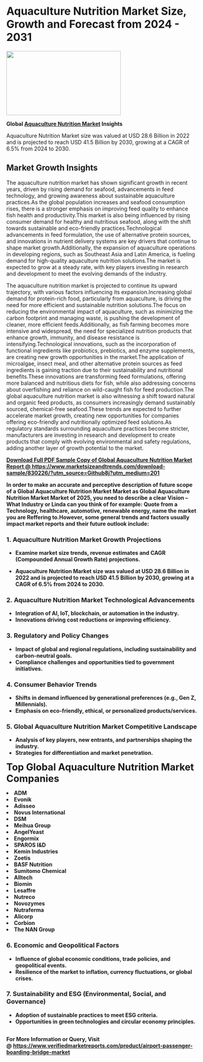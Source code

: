 <H1>Aquaculture Nutrition Market Size, Growth and Forecast from 2024 - 2031</H1><img class="aligncenter size-medium wp-image-584254" src="https://thirdeyenews.in/wp-content/uploads/2024/09/Global-Market-Research-300x168.jpeg" alt="" width="300" height="168" /><p><strong>Global&nbsp;<a href="https://www.marketsizeandtrends.com/download-sample/830226/?utm_source=Github8j?utm_medium=201">Aquaculture Nutrition Market</a> Insights</strong></p><p>Aquaculture Nutrition Market size was valued at USD 28.6 Billion in 2022 and is projected to reach USD 41.5 Billion by 2030, growing at a CAGR of 6.5% from 2024 to 2030.</p><p><h2>Market Growth Insights</h2> <p>The aquaculture nutrition market has shown significant growth in recent years, driven by rising demand for seafood, advancements in feed technology, and growing awareness about sustainable aquaculture practices.As the global population increases and seafood consumption rises, there is a stronger emphasis on improving feed quality to enhance fish health and productivity.This market is also being influenced by rising consumer demand for healthy and nutritious seafood, along with the shift towards sustainable and eco-friendly practices.Technological advancements in feed formulation, the use of alternative protein sources, and innovations in nutrient delivery systems are key drivers that continue to shape market growth.Additionally, the expansion of aquaculture operations in developing regions, such as Southeast Asia and Latin America, is fueling demand for high-quality aquaculture nutrition solutions.The market is expected to grow at a steady rate, with key players investing in research and development to meet the evolving demands of the industry.</p> <p><strong><a href="#"></a></strong></p> <p>The aquaculture nutrition market is projected to continue its upward trajectory, with various factors influencing its expansion.Increasing global demand for protein-rich food, particularly from aquaculture, is driving the need for more efficient and sustainable nutrition solutions.The focus on reducing the environmental impact of aquaculture, such as minimizing the carbon footprint and managing waste, is pushing the development of cleaner, more efficient feeds.Additionally, as fish farming becomes more intensive and widespread, the need for specialized nutrition products that enhance growth, immunity, and disease resistance is intensifying.Technological innovations, such as the incorporation of functional ingredients like probiotics, prebiotics, and enzyme supplements, are creating new growth opportunities in the market.The application of microalgae, insect meal, and other alternative protein sources as feed ingredients is gaining traction due to their sustainability and nutritional benefits.These innovations are transforming feed formulations, offering more balanced and nutritious diets for fish, while also addressing concerns about overfishing and reliance on wild-caught fish for feed production.The global aquaculture nutrition market is also witnessing a shift toward natural and organic feed products, as consumers increasingly demand sustainably sourced, chemical-free seafood.These trends are expected to further accelerate market growth, creating new opportunities for companies offering eco-friendly and nutritionally optimized feed solutions.As regulatory standards surrounding aquaculture practices become stricter, manufacturers are investing in research and development to create products that comply with evolving environmental and safety regulations, adding another layer of growth potential to the market.</p> <p><strong><a href="#"></p><p><span class=""><strong>Download Full PDF Sample Copy of Global Aquaculture Nutrition Market Report</strong> @ <a href="https://www.marketsizeandtrends.com/download-sample/830226/?utm_source=Github8j?utm_medium=201" target="_blank">https://www.marketsizeandtrends.com/download-sample/830226/?utm_source=Github8j?utm_medium=201</a></span></p><p>In order to make an accurate and perceptive description of future scope of a Global&nbsp;Aquaculture Nutrition Market Market as Global&nbsp;Aquaculture Nutrition Market Market of 2025, you need to describe a clear Vision &ndash; What Industry or Linda can you think of for example: Quote from a Technology, healthcare, automotive, renewable energy, name the market you are Reffering to.However, some general trends and factors usually impact market reports and their future outlook include:</p><h3>1.&nbsp;<strong>Aquaculture Nutrition Market Growth Projections</strong></h3><ul><li>Examine market size trends, revenue estimates and CAGR (Compounded Annual Growth Rate) projections.</li><li><p>Aquaculture Nutrition Market size was valued at USD 28.6 Billion in 2022 and is projected to reach USD 41.5 Billion by 2030, growing at a CAGR of 6.5% from 2024 to 2030.</p></li></ul><h3>2.&nbsp;<strong>Aquaculture Nutrition Market Technological Advancements</strong></h3><ul><li>Integration of AI, IoT, blockchain, or automation in the industry.</li><li>Innovations driving cost reductions or improving efficiency.</li></ul><h3>3.&nbsp;<strong>Regulatory and Policy Changes</strong></h3><ul><li>Impact of global and regional regulations, including sustainability and carbon-neutral goals.</li><li>Compliance challenges and opportunities tied to government initiatives.</li></ul><h3>4.&nbsp;<strong>Consumer Behavior Trends</strong></h3><ul><li>Shifts in demand influenced by generational preferences (e.g., Gen Z, Millennials).</li><li>Emphasis on eco-friendly, ethical, or personalized products/services.</li></ul><h3>5.&nbsp;<strong>Global Aquaculture Nutrition Market Competitive Landscape</strong></h3><ul><li>Analysis of key players, new entrants, and partnerships shaping the industry.</li><li>Strategies for differentiation and market penetration.</li></ul><p data-pm-slice="1 1 []"><span style="color: inherit; font-family: inherit; font-size: 25px;">Top Global Aquaculture Nutrition Market Companies</span></p><div class="" data-test-id=""><p><li>ADM</li><li> Evonik</li><li> Adisseo</li><li> Novus International</li><li> DSM</li><li> Meihua Group</li><li> AngelYeast</li><li> Engormix</li><li> SPAROS I&D</li><li> Kemin Industries</li><li> Zoetis</li><li> BASF Nutrition</li><li> Sumitomo Chemical</li><li> Alltech</li><li> Biomin</li><li> Lesaffre</li><li> Nutreco</li><li> Novozymes</li><li> Nutraferma</li><li> Alicorp</li><li> Corbion</li><li> The NAN Group</li></p></div><h3>6.&nbsp;<strong>Economic and Geopolitical Factors</strong></h3><ul><li>Influence of global economic conditions, trade policies, and geopolitical events.</li><li>Resilience of the market to inflation, currency fluctuations, or global crises.</li></ul><h3>7.&nbsp;<strong>Sustainability and ESG (Environmental, Social, and Governance)</strong></h3><ul><li>Adoption of sustainable practices to meet ESG criteria.</li><li>Opportunities in green technologies and circular economy principles.</li></ul><h2><strong style="font-size: 14px;">For More Information or Query, Visit @&nbsp;</strong><a style="background-color: #ffffff; font-size: 14px;" href="https://www.marketsizeandtrends.com/report/aquaculture-nutrition-market/" target="_blank">https://www.verifiedmarketreports.com/product/airport-passenger-boarding-bridge-market</a></h2>